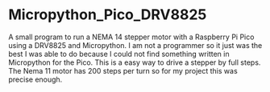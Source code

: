 # Micropython_Pico_DRV8825
A small program to run a NEMA 14 stepper motor with a Raspberry Pi Pico using a DRV8825 and Micropython. I am not a programmer so it just was the best I was able to do because I could not find something written in Micropython for the Pico.
This is a easy way to drive a stepper by full steps. The Nema 11 motor has 200 steps per turn so for my project this was precise enough. 
